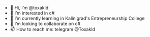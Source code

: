 - 👋 Hi, I’m @toxakld
- 👀 I’m interested in c#
- 🌱 I’m currently learning in Kalinigrad's Entrepreneurship College
- 💞️ I’m looking to collaborate on c#
- 📫 How to reach me: telegram @Toxakld

<!---
toxakld/toxakld is a ✨ special ✨ repository because its `README.md` (this file) appears on your GitHub profile.
You can click the Preview link to take a look at your changes.
--->
